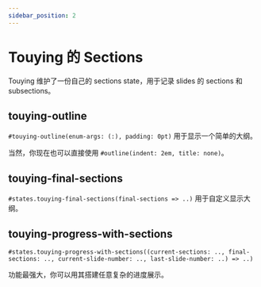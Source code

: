```yaml
---
sidebar_position: 2
---
```


# Touying 的 Sections

Touying 维护了一份自己的 sections state，用于记录 slides 的 sections 和 subsections。

## touying-outline

`#touying-outline(enum-args: (:), padding: 0pt)` 用于显示一个简单的大纲。

当然，你现在也可以直接使用 `#outline(indent: 2em, title: none)`。


## touying-final-sections

`#states.touying-final-sections(final-sections => ..)` 用于自定义显示大纲。


## touying-progress-with-sections

```typst
#states.touying-progress-with-sections((current-sections: .., final-sections: .., current-slide-number: .., last-slide-number: ..) => ..)
```

功能最强大，你可以用其搭建任意复杂的进度展示。
